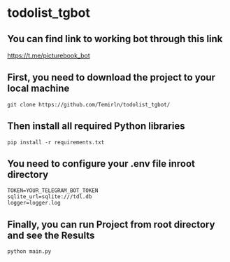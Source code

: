 # todolist_tgbot 

## You can find link to working bot through this link

https://t.me/picturebook_bot

## First, you need to download the project to your local machine
```
git clone https://github.com/Temirln/todolist_tgbot/
```

## Then install all required Python libraries
```
pip install -r requirements.txt
```

## You need to configure your .env file inroot directory
```
TOKEN=YOUR_TELEGRAM_BOT_TOKEN
sqlite_url=sqlite:///tdl.db
logger=logger.log
```

## Finally, you can run Project from root directory and see the Results
```
python main.py
```
